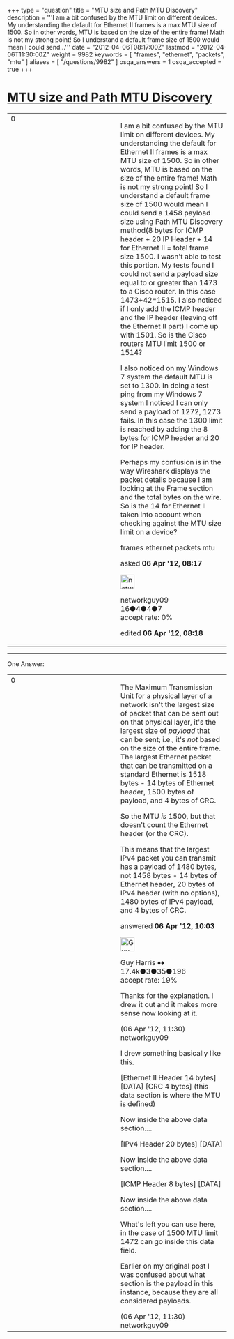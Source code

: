 +++
type = "question"
title = "MTU size and Path MTU Discovery"
description = '''I am a bit confused by the MTU limit on different devices. My understanding the default for Ethernet II frames is a max MTU size of 1500. So in other words, MTU is based on the size of the entire frame! Math is not my strong point! So I understand a default frame size of 1500 would mean I could send...'''
date = "2012-04-06T08:17:00Z"
lastmod = "2012-04-06T11:30:00Z"
weight = 9982
keywords = [ "frames", "ethernet", "packets", "mtu" ]
aliases = [ "/questions/9982" ]
osqa_answers = 1
osqa_accepted = true
+++

<div class="headNormal">

# [MTU size and Path MTU Discovery](/questions/9982/mtu-size-and-path-mtu-discovery)

</div>

<div id="main-body">

<div id="askform">

<table id="question-table" style="width:100%;"><colgroup><col style="width: 50%" /><col style="width: 50%" /></colgroup><tbody><tr class="odd"><td style="width: 30px; vertical-align: top"><div class="vote-buttons"><span id="post-9982-upvote" class="ajax-command post-vote up" rel="nofollow" title="I like this post (click again to cancel)"> </span><div id="post-9982-score" class="post-score" title="current number of votes">0</div><span id="post-9982-downvote" class="ajax-command post-vote down" rel="nofollow" title="I dont like this post (click again to cancel)"> </span> <span id="favorite-mark" class="ajax-command favorite-mark" rel="nofollow" title="mark/unmark this question as favorite (click again to cancel)"> </span><div id="favorite-count" class="favorite-count"></div></div></td><td><div id="item-right"><div class="question-body"><p>I am a bit confused by the MTU limit on different devices. My understanding the default for Ethernet II frames is a max MTU size of 1500. So in other words, MTU is based on the size of the entire frame! Math is not my strong point! So I understand a default frame size of 1500 would mean I could send a 1458 payload size using Path MTU Discovery method(8 bytes for ICMP header + 20 IP Header + 14 for Ethernet II = total frame size 1500. I wasn't able to test this portion. My tests found I could not send a payload size equal to or greater than 1473 to a Cisco router. In this case 1473+42=1515. I also noticed if I only add the ICMP header and the IP header (leaving off the Ethernet II part) I come up with 1501. So is the Cisco routers MTU limit 1500 or 1514?</p><p>I also noticed on my Windows 7 system the default MTU is set to 1300. In doing a test ping from my Windows 7 system I noticed I can only send a payload of 1272, 1273 fails. In this case the 1300 limit is reached by adding the 8 bytes for ICMP header and 20 for IP header.</p><p>Perhaps my confusion is in the way Wireshark displays the packet details because I am looking at the Frame section and the total bytes on the wire. So is the 14 for Ethernet II taken into account when checking against the MTU size limit on a device?</p></div><div id="question-tags" class="tags-container tags"><span class="post-tag tag-link-frames" rel="tag" title="see questions tagged &#39;frames&#39;">frames</span> <span class="post-tag tag-link-ethernet" rel="tag" title="see questions tagged &#39;ethernet&#39;">ethernet</span> <span class="post-tag tag-link-packets" rel="tag" title="see questions tagged &#39;packets&#39;">packets</span> <span class="post-tag tag-link-mtu" rel="tag" title="see questions tagged &#39;mtu&#39;">mtu</span></div><div id="question-controls" class="post-controls"></div><div class="post-update-info-container"><div class="post-update-info post-update-info-user"><p>asked <strong>06 Apr '12, 08:17</strong></p><img src="https://secure.gravatar.com/avatar/39cd80ed85e55962a47b03253968662c?s=32&amp;d=identicon&amp;r=g" class="gravatar" width="32" height="32" alt="networkguy09&#39;s gravatar image" /><p><span>networkguy09</span><br />
<span class="score" title="16 reputation points">16</span><span title="4 badges"><span class="badge1">●</span><span class="badgecount">4</span></span><span title="4 badges"><span class="silver">●</span><span class="badgecount">4</span></span><span title="7 badges"><span class="bronze">●</span><span class="badgecount">7</span></span><br />
<span class="accept_rate" title="Rate of the user&#39;s accepted answers">accept rate:</span> <span title="networkguy09 has no accepted answers">0%</span></p></div><div class="post-update-info post-update-info-edited"><p><span> edited <strong>06 Apr '12, 08:18</strong> </span></p></div></div><div id="comments-container-9982" class="comments-container"></div><div id="comment-tools-9982" class="comment-tools"></div><div class="clear"></div><div id="comment-9982-form-container" class="comment-form-container"></div><div class="clear"></div></div></td></tr></tbody></table>

------------------------------------------------------------------------

<div class="tabBar">

<span id="sort-top"></span>

<div class="headQuestions">

One Answer:

</div>

</div>

<span id="9992"></span>

<div id="answer-container-9992" class="answer accepted-answer">

<table style="width:100%;"><colgroup><col style="width: 50%" /><col style="width: 50%" /></colgroup><tbody><tr class="odd"><td style="width: 30px; vertical-align: top"><div class="vote-buttons"><span id="post-9992-upvote" class="ajax-command post-vote up" rel="nofollow" title="I like this post (click again to cancel)"> </span><div id="post-9992-score" class="post-score" title="current number of votes">0</div><span id="post-9992-downvote" class="ajax-command post-vote down" rel="nofollow" title="I dont like this post (click again to cancel)"> </span> <span class="accept-answer on" rel="nofollow" title="networkguy09 has selected this answer as the correct answer"> </span></div></td><td><div class="item-right"><div class="answer-body"><p>The Maximum Transmission Unit for a physical layer of a network isn't the largest size of packet that can be sent out on that physical layer, it's the largest size of <em>payload</em> that can be sent; i.e., it's <em>not</em> based on the size of the entire frame. The largest Ethernet packet that can be transmitted on a standard Ethernet is 1518 bytes - 14 bytes of Ethernet header, 1500 bytes of payload, and 4 bytes of CRC.</p><p>So the MTU <em>is</em> 1500, but that doesn't count the Ethernet header (or the CRC).</p><p>This means that the largest IPv4 packet you can transmit has a payload of 1480 bytes, not 1458 bytes - 14 bytes of Ethernet header, 20 bytes of IPv4 header (with no options), 1480 bytes of IPv4 payload, and 4 bytes of CRC.</p></div><div class="answer-controls post-controls"></div><div class="post-update-info-container"><div class="post-update-info post-update-info-user"><p>answered <strong>06 Apr '12, 10:03</strong></p><img src="https://secure.gravatar.com/avatar/f93de7000747ab5efb5acd3034b2ebd7?s=32&amp;d=identicon&amp;r=g" class="gravatar" width="32" height="32" alt="Guy%20Harris&#39;s gravatar image" /><p><span>Guy Harris ♦♦</span><br />
<span class="score" title="17443 reputation points"><span>17.4k</span></span><span title="3 badges"><span class="badge1">●</span><span class="badgecount">3</span></span><span title="35 badges"><span class="silver">●</span><span class="badgecount">35</span></span><span title="196 badges"><span class="bronze">●</span><span class="badgecount">196</span></span><br />
<span class="accept_rate" title="Rate of the user&#39;s accepted answers">accept rate:</span> <span title="Guy Harris has 216 accepted answers">19%</span></p></div></div><div id="comments-container-9992" class="comments-container"><span id="9994"></span><div id="comment-9994" class="comment"><div id="post-9994-score" class="comment-score"></div><div class="comment-text"><p>Thanks for the explanation. I drew it out and it makes more sense now looking at it.</p></div><div id="comment-9994-info" class="comment-info"><span class="comment-age">(06 Apr '12, 11:30)</span> <span class="comment-user userinfo">networkguy09</span></div></div><span id="9995"></span><div id="comment-9995" class="comment"><div id="post-9995-score" class="comment-score"></div><div class="comment-text"><p>I drew something basically like this.</p><p>[Ethernet II Header 14 bytes] [DATA] [CRC 4 bytes] (this data section is where the MTU is defined)</p><p>Now inside the above data section....</p><p>[IPv4 Header 20 bytes] [DATA]</p><p>Now inside the above data section....</p><p>[ICMP Header 8 bytes] [DATA]</p><p>Now inside the above data section....</p><p>What's left you can use here, in the case of 1500 MTU limit 1472 can go inside this data field.</p><p>Earlier on my original post I was confused about what section is the payload in this instance, because they are all considered payloads.</p></div><div id="comment-9995-info" class="comment-info"><span class="comment-age">(06 Apr '12, 11:30)</span> <span class="comment-user userinfo">networkguy09</span></div></div></div><div id="comment-tools-9992" class="comment-tools"></div><div class="clear"></div><div id="comment-9992-form-container" class="comment-form-container"></div><div class="clear"></div></div></td></tr></tbody></table>

</div>

<div class="paginator-container-left">

</div>

</div>

</div>

